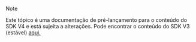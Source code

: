 > [!NOTE] 
> Este tópico é uma documentação de pré-lançamento para o conteúdo do SDK V4 e está sujeita a alterações. Pode encontrar o conteúdo do SDK V3 (estável) [aqui.](https://docs.microsoft.com/en-us/azure/bot-service/?view=azure-bot-service-3.0)
